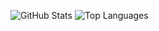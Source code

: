 ![GitHub Stats](https://github-readme-stats.vercel.app/api?username=whoiam1101&show_icons=true&hide_border=true&count_private=true)
![Top Languages](https://github-readme-stats.vercel.app/api/top-langs/?username=whoiam1101&show_icons=true&hide_border=true&layout=compact)

